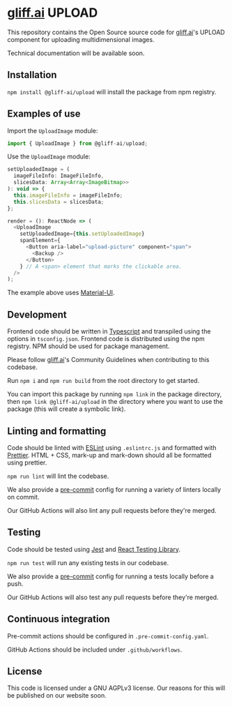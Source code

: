 # [gliff.ai](https://gliff.ai) UPLOAD

This repository contains the Open Source source code for [gliff.ai](https://gliff.ai)'s UPLOAD component for uploading multidimensional images.

Technical documentation will be available soon.

## Installation

`npm install @gliff-ai/upload` will install the package from npm registry.

## Examples of use

Import the `UploadImage` module:

```javascript
import { UploadImage } from @gliff-ai/upload;
```

Use the `UploadImage` module:

```javascript
setUploadedImage = (
  imageFileInfo: ImageFileInfo,
  slicesData: Array<Array<ImageBitmap>>
): void => {
  this.imageFileInfo = imageFileInfo;
  this.slicesData = slicesData;
};

render = (): ReactNode => (
  <UploadImage
    setUploadedImage={this.setUploadedImage}
    spanElement={
      <Button aria-label="upload-picture" component="span">
        <Backup />
      </Button>
    } // A <span> element that marks the clickable area.
  />
);
```

The example above uses [Material-UI](https://material-ui.com/).

## Development

Frontend code should be written in [Typescript](https://www.typescriptlang.org/) and transpiled using the options in `tsconfig.json`.
Frontend code is distributed using the npm registry.
NPM should be used for package management.

Please follow [gliff.ai](https://gliff.ai)'s Community Guidelines when contributing to this codebase.

Run `npm i` and `npm run build` from the root directory to get started.

You can import this package by running `npm link` in the package directory, then `npm link @gliff-ai/upload` in the directory where you want to use the package (this will create a symbolic link).

## Linting and formatting

Code should be linted with [ESLint](https://eslint.org/) using `.eslintrc.js` and formatted with [Prettier](https://prettier.io/).
HTML + CSS, mark-up and mark-down should all be formatted using prettier.

`npm run lint` will lint the codebase.

We also provide a [pre-commit](https://pre-commit.com/) config for running a variety of linters locally on commit.

Our GitHub Actions will also lint any pull requests before they're merged.

## Testing

Code should be tested using [Jest](https://jestjs.io/) and [React Testing Library](https://testing-library.com/docs/react-testing-library/intro/).

`npm run test` will run any existing tests in our codebase.

We also provide a [pre-commit](https://pre-commit.com/) config for running a tests locally before a push.

Our GitHub Actions will also test any pull requests before they're merged.

## Continuous integration

Pre-commit actions should be configured in `.pre-commit-config.yaml`.

GitHub Actions should be included under `.github/workflows`.

## License

This code is licensed under a GNU AGPLv3 license. Our reasons for this will be published on our website soon.

